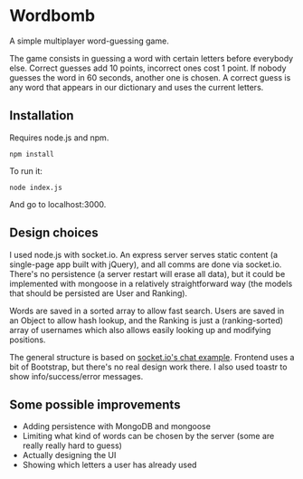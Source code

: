 Wordbomb
=========

A simple multiplayer word-guessing game.

The game consists in guessing a word with certain letters before everybody else. Correct guesses add 10 points, incorrect ones cost 1 point.
If nobody guesses the word in 60 seconds, another one is chosen. A correct guess is any word that appears in our dictionary and uses the current letters.

Installation
-------------
Requires node.js and npm.
```
npm install
```

To run it:
```
node index.js
```
And go to localhost:3000.

Design choices
--------------
 I used node.js with socket.io. An express server serves static content (a single-page app built with jQuery), and all comms are done via socket.io.
 There's no persistence (a server restart will erase all data), but it could be implemented with mongoose in a relatively straightforward way (the models that should be persisted are User and Ranking).

 Words are saved in a sorted array to allow fast search. Users are saved in an Object to allow hash lookup, and the Ranking is just a (ranking-sorted) array of usernames which also allows easily looking up and modifying positions.

 The general structure is based on [socket.io's chat example](https://github.com/Automattic/socket.io/tree/master/examples/chat).
 Frontend uses a bit of Bootstrap, but there's no real design work there.
 I also used toastr to show info/success/error messages.

Some possible improvements
---------------------------
- Adding persistence with MongoDB and mongoose
- Limiting what kind of words can be chosen by the server (some are really really hard to guess)
- Actually designing the UI
- Showing which letters a user has already used
